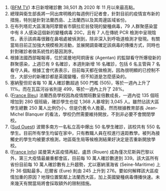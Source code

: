 1. ([BFM TV](https://tinyurl.com/yj3mx6dl)) 本日新增確診數 38,501 為 2020 年 11 月以來最高點。
1. 總理與衛生部長將一同出席明晚的每週例行記者會，針對目前的疫情宣布新的措施，特別是針對法蘭西島、上法蘭西以及其周邊區域省份。
1. 在布列塔尼大區濱海阿摩爾省市鎮拉尼翁發現的變種病毒，79 人群聚感染當中有 8 人感染這個新的變種病毒 20C，且有 7 人在傳統 PCR 檢測中呈現陰性，表示該病毒很難在鼻咽處被偵測到，除非深入到呼吸道檢測才發現。有關當局目前正加強大規模檢測活動，並展開調查確定該病毒的傳播方式，同時也針對確診者做系統性的基因測序。
1. 根據法國西部報報導，位於諾曼地阿炯唐省 (Agentan) 的監獄看守所爆發新的群聚感染，上週已有 9 名確診，本週則新增 16 名確診，包括 6 名主管與 7 名看守人員。根據工會代表表示，目前每天都在做檢測，因為很明顯的已控制不住，大部分的新確診都是英國變種，但不知道是怎麼感染的。
1. 塞納聖但尼省每 10 萬人確診數超過 500 門檻 (505)，等於一週內上升了 11%。而在瓦茲河谷省則是 499，等於一週內上升了 28%。
1. ([France Bleu](http://bit.ly/2P4k2wE)) 法蘭西島學校因為疫情關班數呈倍數成長，一週內從 135 個班增加到 280 個班級，確診學生也從 1,368 人暴增到 3,045 人。雖然佔該大區學生總數 250 萬人比例仍小，但是仍舊令人擔憂。然而根據教育部長 Jean-Michel Blanquer 的看法，學校仍然需要維持開放，不到非必要不會關閉學校。
1. ([Sud Ouest](http://bit.ly/3bXATtU)) 波爾多南方一名私立高中爆出 50 名學生確診，該校共有 550 名學生。目前所有學生均留在家中，只有教職人員在校進行遠距教學。被列為接觸史的學生均被要求檢測，地區衛生局等候檢測結果好決定是否重新開放學校。
1. ([France Info](http://bit.ly/3tqsNzK)) 諾曼第大區疫情再起，盧昂 (Rouen) 成為僅次尼斯與巴黎以外，第三大疫情最嚴重都會區，目前每 10 萬人確診數達到 339。該大區所有省份目前每 10 萬人確診數有上升趨勢，尤以塞納濱海省 (Seine-Maritime) 上升 36 個點最多。厄爾省 (Eure) 則由 245 上升到 276。要如何解釋該大區疫情加重的原因？地理位置緊鄰上法蘭西大區，加上英國變種病毒傳播快速。未來幾天有關當局將會採取額外的限制措施。